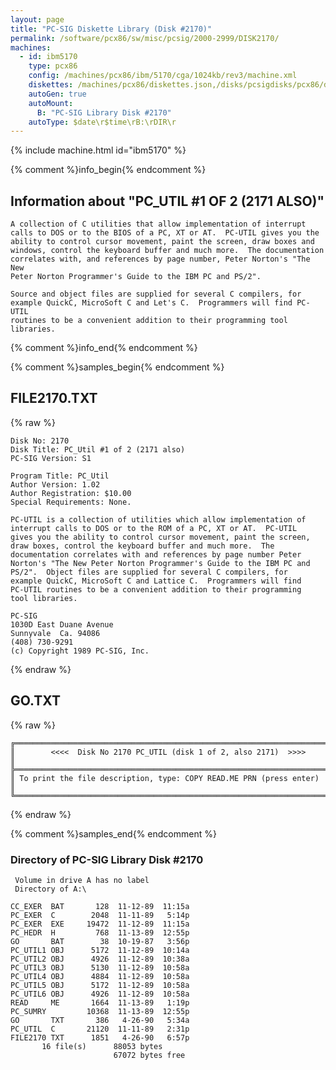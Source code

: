 ```yaml
---
layout: page
title: "PC-SIG Diskette Library (Disk #2170)"
permalink: /software/pcx86/sw/misc/pcsig/2000-2999/DISK2170/
machines:
  - id: ibm5170
    type: pcx86
    config: /machines/pcx86/ibm/5170/cga/1024kb/rev3/machine.xml
    diskettes: /machines/pcx86/diskettes.json,/disks/pcsigdisks/pcx86/diskettes.json
    autoGen: true
    autoMount:
      B: "PC-SIG Library Disk #2170"
    autoType: $date\r$time\rB:\rDIR\r
---
```


{% include machine.html id="ibm5170" %}

{% comment %}info_begin{% endcomment %}

## Information about "PC_UTIL #1 OF 2 (2171 ALSO)"

    A collection of C utilities that allow implementation of interrupt
    calls to DOS or to the BIOS of a PC, XT or AT.  PC-UTIL gives you the
    ability to control cursor movement, paint the screen, draw boxes and
    windows, control the keyboard buffer and much more.  The documentation
    correlates with, and references by page number, Peter Norton's "The New
    Peter Norton Programmer's Guide to the IBM PC and PS/2".
    
    Source and object files are supplied for several C compilers, for
    example QuickC, MicroSoft C and Let's C.  Programmers will find PC-UTIL
    routines to be a convenient addition to their programming tool
    libraries.
{% comment %}info_end{% endcomment %}

{% comment %}samples_begin{% endcomment %}

## FILE2170.TXT

{% raw %}
```
Disk No: 2170                                                           
Disk Title: PC_Util #1 of 2 (2171 also)                                 
PC-SIG Version: S1                                                      
                                                                        
Program Title: PC_Util                                                  
Author Version: 1.02                                                    
Author Registration: $10.00                                             
Special Requirements: None.                                             
                                                                        
PC-UTIL is a collection of utilities which allow implementation of      
interrupt calls to DOS or to the ROM of a PC, XT or AT.  PC-UTIL        
gives you the ability to control cursor movement, paint the screen,     
draw boxes, control the keyboard buffer and much more.  The             
documentation correlates with and references by page number Peter       
Norton's "The New Peter Norton Programmer's Guide to the IBM PC and     
PS/2".  Object files are supplied for several C compilers, for          
example QuickC, MicroSoft C and Lattice C.  Programmers will find       
PC-UTIL routines to be a convenient addition to their programming       
tool libraries.                                                         
                                                                        
PC-SIG                                                                  
1030D East Duane Avenue                                                 
Sunnyvale  Ca. 94086                                                    
(408) 730-9291                                                          
(c) Copyright 1989 PC-SIG, Inc.                                         
```
{% endraw %}

## GO.TXT

{% raw %}
```
╔═════════════════════════════════════════════════════════════════════════╗
║        <<<<  Disk No 2170 PC_UTIL (disk 1 of 2, also 2171)  >>>>        ║
╠═════════════════════════════════════════════════════════════════════════╣
║ To print the file description, type: COPY READ.ME PRN (press enter)     ║
╚═════════════════════════════════════════════════════════════════════════╝
```
{% endraw %}

{% comment %}samples_end{% endcomment %}

### Directory of PC-SIG Library Disk #2170

     Volume in drive A has no label
     Directory of A:\

    CC_EXER  BAT       128  11-12-89  11:15a
    PC_EXER  C        2048  11-11-89   5:14p
    PC_EXER  EXE     19472  11-12-89  11:15a
    PC_HEDR  H         768  11-13-89  12:55p
    GO       BAT        38  10-19-87   3:56p
    PC_UTIL1 OBJ      5172  11-12-89  10:14a
    PC_UTIL2 OBJ      4926  11-12-89  10:38a
    PC_UTIL3 OBJ      5130  11-12-89  10:58a
    PC_UTIL4 OBJ      4884  11-12-89  10:58a
    PC_UTIL5 OBJ      5172  11-12-89  10:58a
    PC_UTIL6 OBJ      4926  11-12-89  10:58a
    READ     ME       1664  11-13-89   1:19p
    PC_SUMRY         10368  11-13-89  12:55p
    GO       TXT       386   4-26-90   5:34a
    PC_UTIL  C       21120  11-11-89   2:31p
    FILE2170 TXT      1851   4-26-90   6:57p
           16 file(s)      88053 bytes
                           67072 bytes free
